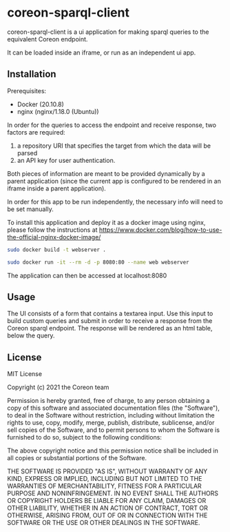 # coreon-sparql-client

coreon-sparql-client is a ui application for making sparql queries to the equivalent Coreon endpoint.

It can be loaded inside an iframe, or run as an independent ui app.

## Installation

Prerequisites:
- Docker (20.10.8)
- nginx (nginx/1.18.0 (Ubuntu))

In order for the queries to access the endpoint and receive response, two factors are required:
1. a repository URI that specifies the target from which the data will be parsed
2. an API key for user authentication.

Both pieces of information are meant to be provided dynamically by a parent application (since the current app is configured to be rendered in an iframe inside a parent application).

In order for this app to be run independently, the necessary info will need to be set manually.

To install this application and deploy it as a docker image using nginx, please follow the instructions at
https://www.docker.com/blog/how-to-use-the-official-nginx-docker-image/


```bash
sudo docker build -t webserver .

sudo docker run -it --rm -d -p 8080:80 --name web webserver
```
The application can then be accessed at localhost:8080

## Usage

The UI consists of a form that contains a textarea input. Use this input to build custom queries and submit in order to receive a response from the Coreon sparql endpoint. The response will be rendered as an html table, below the query.

## License
MIT License

Copyright (c) 2021 the Coreon team

Permission is hereby granted, free of charge, to any person obtaining a copy
of this software and associated documentation files (the "Software"), to deal
in the Software without restriction, including without limitation the rights
to use, copy, modify, merge, publish, distribute, sublicense, and/or sell
copies of the Software, and to permit persons to whom the Software is
furnished to do so, subject to the following conditions:

The above copyright notice and this permission notice shall be included in all
copies or substantial portions of the Software.

THE SOFTWARE IS PROVIDED "AS IS", WITHOUT WARRANTY OF ANY KIND, EXPRESS OR
IMPLIED, INCLUDING BUT NOT LIMITED TO THE WARRANTIES OF MERCHANTABILITY,
FITNESS FOR A PARTICULAR PURPOSE AND NONINFRINGEMENT. IN NO EVENT SHALL THE
AUTHORS OR COPYRIGHT HOLDERS BE LIABLE FOR ANY CLAIM, DAMAGES OR OTHER
LIABILITY, WHETHER IN AN ACTION OF CONTRACT, TORT OR OTHERWISE, ARISING FROM,
OUT OF OR IN CONNECTION WITH THE SOFTWARE OR THE USE OR OTHER DEALINGS IN THE
SOFTWARE.
